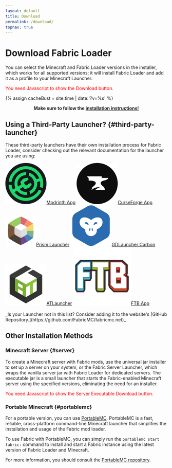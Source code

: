 ```yaml
---
layout: default
title: Download
permalink: /download/
topnav: true
---
```


# Download Fabric Loader

You can select the Minecraft and Fabric Loader versions in the installer, which works for all supported versions; it will install Fabric Loader and add it as a profile to your Minecraft Launcher.

<noscript style="color:red">You need Javascript to show the Download button.</noscript>
<div class="fabric-component" data-component="Download"></div>

{% assign cacheBust = site.time | date:'?v=%s' %}
<script type="text/javascript" src="{{ "/scripts/main.js" | relative_url | append: cacheBust }}"></script>
<link href="{{ "/scripts/style.css" | relative_url | append: cacheBust }}" rel="stylesheet">

<div style="text-align: center;">
	<b>Make sure to follow the <a href="https://docs.fabricmc.net/players/installing-fabric">installation instructions!</a></b>
</div>

## Using a Third-Party Launcher? {#third-party-launcher}

These third-party launchers have their own installation process for Fabric Loader, consider checking out the relevant documentation for the launcher you are using:

<!-- Todo: link to our own guides. -->

<div class="button-group horizontal">
	<a class="button secondary" href="https://fabricmc.net/wiki/player:tutorials:third-party:modrinth" target="_blank"><img class="button-icon" src="/assets/external/modrinth-app.png"><span>Modrinth App</span></a>
	<a class="button secondary" href="https://fabricmc.net/wiki/player:tutorials:third-party:curseforge" target="_blank"><img class="button-icon" src="/assets/external/cf_app_icon.png"><span>CurseForge App</span></a>
	<a class="button secondary" href="https://fabricmc.net/wiki/player:tutorials:third-party:prism" target="_blank"><img class="button-icon" src="/assets/external/prism_launcher.png"><span>Prism Launcher</span></a>
	<a class="button secondary" href="https://fabricmc.net/wiki/player:tutorials:third-party:gdlauncher" target="_blank"><img class="button-icon" src="/assets/external/gdlauncher.png"><span>GDLauncher Carbon</span></a>
	<a class="button secondary" href="https://fabricmc.net/wiki/player:tutorials:third-party:atlauncher" target="_blank"><img class="button-icon" src="/assets/external/ATLauncher.png"><span>ATLauncher</span></a>
	<a class="button secondary" href="https://fabricmc.net/wiki/player:tutorials:third-party:ftb" target="_blank"><img class="button-icon" src="/assets/external/ftb.png"><span>FTB App</span></a>
</div>
<br />
_Is your Launcher not in this list? Consider adding it to the website's [GitHub Repository.](https://github.com/FabricMC/fabricmc.net)_

## Other Installation Methods

### Minecraft Server {#server}

To create a Minecraft server with Fabric mods, use the universal jar installer to set up a server on your system, or the Fabric Server Launcher, which wraps the vanilla server jar with Fabric Loader for dedicated servers. The executable jar is a small launcher that starts the Fabric-enabled Minecraft server using the specified versions, eliminating the need for an installer.

<noscript style="color:red">You need Javascript to show the Server Executable Download button.</noscript>
<div class="fabric-component" data-component="Server"></div>

### Portable Minecraft {#portablemc}

For a portable version, you can use [PortableMC](https://github.com/mindstorm38/portablemc). PortableMC is a fast, reliable, cross-platform command-line Minecraft launcher that simplifies the installation and usage of the Fabric mod loader.

To use Fabric with PortableMC, you can simply run the `portablemc start fabric:` command to install and start a Fabric instance using the latest version of Fabric Loader and Minecraft.

For more information, you should consult the [PortableMC repository](https://github.com/mindstorm38/portablemc).